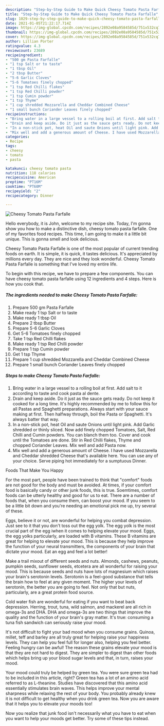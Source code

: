 ```yaml
---
description: "Step-by-Step Guide to Make Quick Cheesy Tomato Pasta Farfalle"
title: "Step-by-Step Guide to Make Quick Cheesy Tomato Pasta Farfalle"
slug: 1029-step-by-step-guide-to-make-quick-cheesy-tomato-pasta-farfalle
date: 2021-01-05T21:22:17.714Z
image: https://img-global.cpcdn.com/recipes/2892e08a9584585d/751x532cq70/cheesy-tomato-pasta-farfalle-recipe-main-photo.jpg
thumbnail: https://img-global.cpcdn.com/recipes/2892e08a9584585d/751x532cq70/cheesy-tomato-pasta-farfalle-recipe-main-photo.jpg
cover: https://img-global.cpcdn.com/recipes/2892e08a9584585d/751x532cq70/cheesy-tomato-pasta-farfalle-recipe-main-photo.jpg
author: Lillian Porter
ratingvalue: 4.3
reviewcount: 23689
recipeingredient:
- "500 gm Pasta Farfalle"
- "1 tsp Salt or to taste"
- "1 tbsp Oil"
- "2 tbsp Butter"
- "5-6 Garlic Cloves"
- "5-6 Tomatoes finely chopped"
- "1 tsp Red Chilli flakes"
- "1 tsp Red Chilli powder"
- "1 tsp Cumin powder"
- "1 tsp Thyme"
- "1 cup shredded Mozzarella and Cheddar Combined Cheese"
- "1 small bunch Coriander Leaves finely chopped"
recipeinstructions:
- "Bring water in a large vessel to a rolling boil at first. Add salt to it according to taste and cook pasta al dente."
- "Drain and keep aside. Do it just as the sauce gets ready. Do not keep it cooked for a long time. It&#39;s highly recommended by me to follow this for all Pastas and Spaghetti preparations. Always start with your sauce making at first. Then halfway through, boil the Pasta or Spaghetti. It&#39;s always batter that way."
- "In a non-stick pot, heat Oil and saute Onions until light pink. Add Garlic shredded or thinly sliced. Now add finely chopped Tomatoes, Salt, Red Chilli and Cumin powders. You can blanch them too. Cover and cook until the Tomatoes are done. Stir in Red Chilli flakes, Thyme and chopped Coriander Leaves. Mix well and add Pasta now."
- "Mix well and add a generous amount of Cheese. I have used Mozzarella and Cheddar shredded Cheese that&#39;s available here. You can use any of your choice. Serve piping hot immediately for a sumptuous Dinner."
categories:
- Recipe
tags:
- cheesy
- tomato
- pasta

katakunci: cheesy tomato pasta 
nutrition: 118 calories
recipecuisine: American
preptime: "PT16M"
cooktime: "PT60M"
recipeyield: "2"
recipecategory: Dinner

---
```



![Cheesy Tomato Pasta Farfalle](https://img-global.cpcdn.com/recipes/2892e08a9584585d/751x532cq70/cheesy-tomato-pasta-farfalle-recipe-main-photo.jpg)

Hello everybody, it is John, welcome to my recipe site. Today, I'm gonna show you how to make a distinctive dish, cheesy tomato pasta farfalle. One of my favorites food recipes. This time, I am going to make it a little bit unique. This is gonna smell and look delicious.

Cheesy Tomato Pasta Farfalle is one of the most popular of current trending foods on earth. It is simple, it is quick, it tastes delicious. It's appreciated by millions every day. They are nice and they look wonderful. Cheesy Tomato Pasta Farfalle is something that I've loved my entire life.




To begin with this recipe, we have to prepare a few components. You can have cheesy tomato pasta farfalle using 12 ingredients and 4 steps. Here is how you cook that.

<!--inarticleads1-->

##### The ingredients needed to make Cheesy Tomato Pasta Farfalle:

1. Prepare 500 gm Pasta Farfalle
1. Make ready 1 tsp Salt or to taste
1. Make ready 1 tbsp Oil
1. Prepare 2 tbsp Butter
1. Prepare 5-6 Garlic Cloves
1. Get 5-6 Tomatoes finely chopped
1. Take 1 tsp Red Chilli flakes
1. Make ready 1 tsp Red Chilli powder
1. Prepare 1 tsp Cumin powder
1. Get 1 tsp Thyme
1. Prepare 1 cup shredded Mozzarella and Cheddar Combined Cheese
1. Prepare 1 small bunch Coriander Leaves finely chopped




<!--inarticleads2-->

##### Steps to make Cheesy Tomato Pasta Farfalle:

1. Bring water in a large vessel to a rolling boil at first. Add salt to it according to taste and cook pasta al dente.
1. Drain and keep aside. Do it just as the sauce gets ready. Do not keep it cooked for a long time. It&#39;s highly recommended by me to follow this for all Pastas and Spaghetti preparations. Always start with your sauce making at first. Then halfway through, boil the Pasta or Spaghetti. It&#39;s always batter that way.
1. In a non-stick pot, heat Oil and saute Onions until light pink. Add Garlic shredded or thinly sliced. Now add finely chopped Tomatoes, Salt, Red Chilli and Cumin powders. You can blanch them too. Cover and cook until the Tomatoes are done. Stir in Red Chilli flakes, Thyme and chopped Coriander Leaves. Mix well and add Pasta now.
1. Mix well and add a generous amount of Cheese. I have used Mozzarella and Cheddar shredded Cheese that&#39;s available here. You can use any of your choice. Serve piping hot immediately for a sumptuous Dinner.




Foods That Make You Happy


For the most part, people have been trained to think that "comfort" foods are not good for the body and must be avoided. At times, if your comfort food is basically candy or other junk foods, this is true. Soemtimes, comfort foods can be utterly healthy and good for us to eat. There are a number of foods that, when you consume them, can boost your mood. If you seem to be a little bit down and you're needing an emotional pick me up, try several of these.

Eggs, believe it or not, are wonderful for helping you combat depression. Just see to it that you don't toss out the egg yolk. The egg yolk is the most crucial part of the egg iwhen it comes to helping elevate your mood. Eggs, the egg yolks particularly, are loaded with B vitamins. These B vitamins are great for helping to elevate your mood. This is because they help improve the function of your neural transmitters, the components of your brain that dictate your mood. Eat an egg and feel a lot better!

Make a trail mixout of different seeds and nuts. Almonds, cashews, peanuts, pumpkin seeds, sunflower seeds, etcetera are all wonderful for raising your mood. This is because seeds and nuts have lots of magnesium which raises your brain's serotonin levels. Serotonin is a feel-good substance that tells the brain how to feel at any given moment. The higher your levels of serotonin, the better you are going to feel. Not only that but nuts, particularly, are a great protein food source.

Cold water fish are wonderful for eating if you want to beat back depression. Herring, trout, tuna, wild salmon, and mackerel are all rich in omega-3s and DHA. DHA and omega-3s are two things that improve the quality and the function of your brain's gray matter. It's true: consuming a tuna fish sandwich can seriously raise your mood. 

It's not difficult to fight your bad mood when you consume grains. Quinoa, millet, teff and barley are all truly great for helping raise your happiness levels. They can help you feel full for longer also, helping you feel better. Feeling hungry can be awful! The reason these grains elevate your mood is that they are not hard to digest. They are simpler to digest than other foods which helps bring up your blood sugar levels and that, in turn, raises your mood.

Your mood could truly be helped by green tea. You were sure green tea had to be included in this article, right? Green tea has a lot of an amino acid referred to as L-theanine. Studies have discovered that this amino acid essentially stimulates brain waves. This helps improve your mental sharpness while relaxing the rest of your body. You probably already knew it is not difficult to get healthy when you drink green tea. Now you are aware that it helps you to elevate your moods too!

Now you realize that junk food isn't necessarily what you have to eat when you want to help your moods get better. Try  some  of  these  tips  instead.

